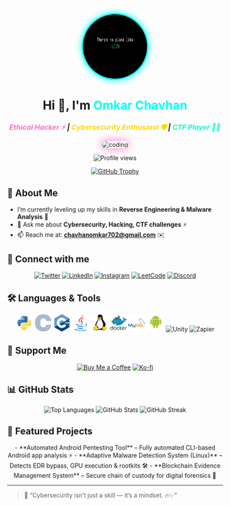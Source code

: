 <!-- Ultimate Gen Z-style GitHub Profile README.md for Omkar Chavhan -->

<p align="center">
  <img src="https://github.com/omk4r72/omk4r72/blob/main/baccccc.jpg" alt="logo" width="150" height="150" style="border-radius:50%; border: 3px solid #00fff7; box-shadow: 0 0 15px #00fff7;" />
</p>

<h1 align="center">Hi 👋, I'm <span style="color:#00fff7;">Omkar Chavhan</span></h1>
<h3 align="center"><em><span style="color:#ff6ec7;">Ethical Hacker ⚡</span> | <span style="color:#ffd700;">Cybersecurity Enthusiast 🛡️</span> | <span style="color:#00ffcc;">CTF Player 🐱‍💻</span></em></h3>

<p align="center">
  <img src="https://i.imgur.com/kzo1Owg.gif" alt="coding" width="400" style="border-radius:10px; box-shadow: 0 0 20px #ff6ec7;" />
</p>

<p align="center">
  <img src="https://komarev.com/ghpvc/?username=omk4r72&label=Profile%20views&color=0e75b6&style=flat-square" alt="Profile views" />
</p>

<p align="center">
  <a href="https://github.com/ryo-ma/github-profile-trophy">
    <img src="https://github-profile-trophy.vercel.app/?username=omk4r72&theme=radical&margin-w=15&margin-h=15" alt="GitHub Trophy" />
  </a>
</p>

## 🌱 About Me
- I’m currently leveling up my skills in **Reverse Engineering & Malware Analysis** 🧠
- 💬 Ask me about **Cybersecurity, Hacking, CTF challenges** ⚡
- 📫 Reach me at: **chavhanomkar702@gmail.com** ✉️

## 🔗 Connect with me
<p align="center">
  <a href="https://twitter.com/omkarchavhan72" target="blank"><img src="https://img.shields.io/badge/Twitter-1DA1F2?style=for-the-badge&logo=twitter&logoColor=white" alt="Twitter" /></a>
  <a href="https://linkedin.com/in/omkar-chavhan-33697a312" target="blank"><img src="https://img.shields.io/badge/LinkedIn-0077B5?style=for-the-badge&logo=linkedin&logoColor=white" alt="LinkedIn" /></a>
  <a href="https://instagram.com/x3roex" target="blank"><img src="https://img.shields.io/badge/Instagram-E4405F?style=for-the-badge&logo=instagram&logoColor=white" alt="Instagram" /></a>
  <a href="https://www.leetcode.com/omk4r72" target="blank"><img src="https://img.shields.io/badge/LeetCode-FFA116?style=for-the-badge&logo=leetcode&logoColor=white" alt="LeetCode" /></a>
  <a href="https://discord.gg/0xomkar72" target="blank"><img src="https://img.shields.io/badge/Discord-7289DA?style=for-the-badge&logo=discord&logoColor=white" alt="Discord" /></a>
</p>

## 🛠 Languages & Tools
<p align="center">
  <img src="https://raw.githubusercontent.com/devicons/devicon/master/icons/python/python-original.svg" alt="Python" width="40" height="40" />
  <img src="https://raw.githubusercontent.com/devicons/devicon/master/icons/c/c-original.svg" alt="C" width="40" height="40" />
  <img src="https://raw.githubusercontent.com/devicons/devicon/master/icons/cplusplus/cplusplus-original.svg" alt="C++" width="40" height="40" />
  <img src="https://raw.githubusercontent.com/devicons/devicon/master/icons/java/java-original.svg" alt="Java" width="40" height="40" />
  <img src="https://raw.githubusercontent.com/devicons/devicon/master/icons/linux/linux-original.svg" alt="Linux" width="40" height="40" />
  <img src="https://raw.githubusercontent.com/devicons/devicon/master/icons/docker/docker-original-wordmark.svg" alt="Docker" width="40" height="40" />
  <img src="https://raw.githubusercontent.com/devicons/devicon/master/icons/mysql/mysql-original-wordmark.svg" alt="MySQL" width="40" height="40" />
  <img src="https://raw.githubusercontent.com/devicons/devicon/master/icons/android/android-original-wordmark.svg" alt="Android" width="40" height="40" />
  <img src="https://www.vectorlogo.zone/logos/unity3d/unity3d-icon.svg" alt="Unity" width="40" height="40" />
  <img src="https://www.vectorlogo.zone/logos/zapier/zapier-icon.svg" alt="Zapier" width="40" height="40" />
</p>

## 💖 Support Me
<p align="center">
  <a href="https://www.buymeacoffee.com/0mk4r72"><img src="https://cdn.buymeacoffee.com/buttons/v2/default-yellow.png" height="50" width="210" alt="Buy Me a Coffee" /></a>
  <a href="https://ko-fi.com/0mk4r72"><img src="https://cdn.ko-fi.com/cdn/kofi3.png?v=3" height="50" width="210" alt="Ko-fi" /></a>
</p>

## 📊 GitHub Stats
<p align="center">
  <img src="https://github-readme-stats.vercel.app/api/top-langs?username=omk4r72&show_icons=true&locale=en&layout=compact&theme=radical" alt="Top Languages" />
  <img src="https://github-readme-stats.vercel.app/api?username=omk4r72&show_icons=true&locale=en&theme=radical" alt="GitHub Stats" />
  <img src="https://github-readme-streak-stats.herokuapp.com/?user=omk4r72&theme=radical" alt="GitHub Streak" />
</p>

## 🚀 Featured Projects
<p align="center">
- **Automated Android Pentesting Tool** – Fully automated CLI-based Android app analysis ⚡
- **Adaptive Malware Detection System (Linux)** – Detects EDR bypass, GPU execution & rootkits 🛠️
- **Blockchain Evidence Management System** – Secure chain of custody for digital forensics 🔗
</p>

---

> 💬 “Cybersecurity isn’t just a skill — it’s a mindset. 🔥✨”
